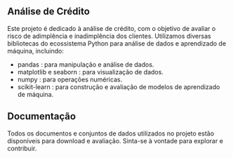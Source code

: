## Análise de Crédito

Este projeto é dedicado à análise de crédito, com o objetivo de avaliar o risco de adimplência e inadimplência dos clientes. Utilizamos diversas bibliotecas do ecossistema Python para análise de dados e aprendizado de máquina, incluindo:

- pandas : para manipulação e análise de dados.
- matplotlib e seaborn : para visualização de dados.
- numpy : para operações numéricas.
- scikit-learn : para construção e avaliação de modelos de aprendizado de máquina.

## Documentação
Todos os documentos e conjuntos de dados utilizados no projeto estão disponíveis para download e avaliação. Sinta-se à vontade para explorar e contribuir.

